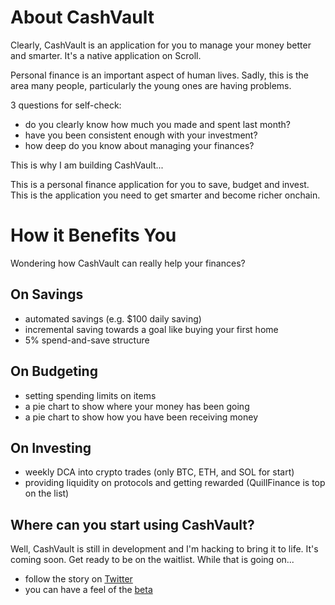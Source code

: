 # About CashVault

Clearly, CashVault is an application for you to manage your money better and smarter. It's a native application on Scroll.

Personal finance is an important aspect of human lives. Sadly, this is the area many people, particularly the young ones are having problems.

3 questions for self-check:

* do you clearly know how much you made and spent last month?
* have you been consistent enough with your investment?
* how deep do you know about managing your finances?

This is why I am building CashVault...

This is a personal finance application for you to save, budget and invest. This is the application you need to get smarter and become richer onchain.

# How it Benefits You
Wondering how CashVault can really help your finances?

## On Savings

* automated savings (e.g. $100 daily saving)
* incremental saving towards a goal like buying your first home
* 5% spend-and-save structure

## On Budgeting

* setting spending limits on items
* a pie chart to show where your money has been going
* a pie chart to show how you have been receiving money

## On Investing

* weekly DCA into crypto trades (only BTC, ETH, and SOL for start)
* providing liquidity on protocols and getting rewarded (QuillFinance is top on the list)

## Where can you start using CashVault?

Well, CashVault is still in development and I'm hacking to bring it to life. It's coming soon. Get ready to be on the waitlist.
While that is going on...

* follow the story on [Twitter](https://x.com/0xcashvault)
* you can have a feel of the [beta](https://cashvault.vercel.app/)
